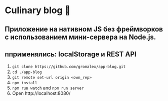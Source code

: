 
# Сulinary blog 🍕
##  Приложение на нативном JS без фреймворков с использованием мини-сервера на Node.js.
##  пприменялись: localStorage и REST API

1. `git clone https://github.com/gromalex/app-blog.git`
2. `cd ./app-blog`
3. `git remote set-url origin <own_rep>`
4. `npm install`
5. `npm run watch` and `npm run server`
6. Open http://localhost:8080/

